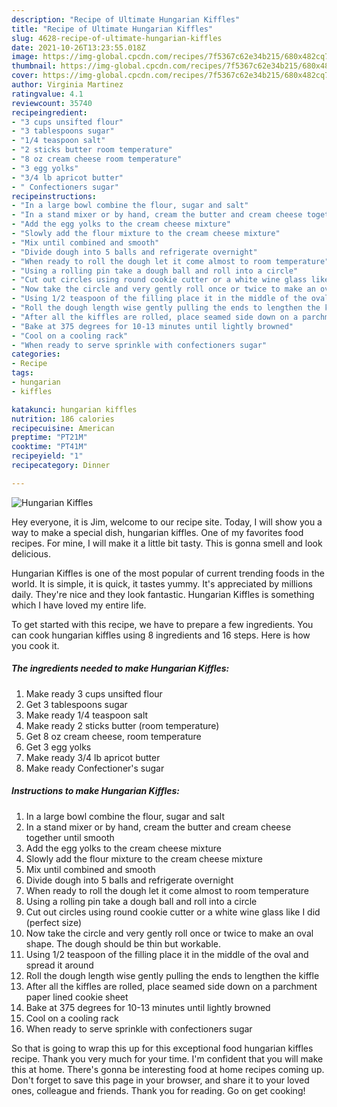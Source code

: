 ```yaml
---
description: "Recipe of Ultimate Hungarian Kiffles"
title: "Recipe of Ultimate Hungarian Kiffles"
slug: 4628-recipe-of-ultimate-hungarian-kiffles
date: 2021-10-26T13:23:55.018Z
image: https://img-global.cpcdn.com/recipes/7f5367c62e34b215/680x482cq70/hungarian-kiffles-recipe-main-photo.jpg
thumbnail: https://img-global.cpcdn.com/recipes/7f5367c62e34b215/680x482cq70/hungarian-kiffles-recipe-main-photo.jpg
cover: https://img-global.cpcdn.com/recipes/7f5367c62e34b215/680x482cq70/hungarian-kiffles-recipe-main-photo.jpg
author: Virginia Martinez
ratingvalue: 4.1
reviewcount: 35740
recipeingredient:
- "3 cups unsifted flour"
- "3 tablespoons sugar"
- "1/4 teaspoon salt"
- "2 sticks butter room temperature"
- "8 oz cream cheese room temperature"
- "3 egg yolks"
- "3/4 lb apricot butter"
- " Confectioners sugar"
recipeinstructions:
- "In a large bowl combine the flour, sugar and salt"
- "In a stand mixer or by hand, cream the butter and cream cheese together until smooth"
- "Add the egg yolks to the cream cheese mixture"
- "Slowly add the flour mixture to the cream cheese mixture"
- "Mix until combined and smooth"
- "Divide dough into 5 balls and refrigerate overnight"
- "When ready to roll the dough let it come almost to room temperature"
- "Using a rolling pin take a dough ball and roll into a circle"
- "Cut out circles using round cookie cutter or a white wine glass like I did (perfect size)"
- "Now take the circle and very gently roll once or twice to make an oval shape. The dough should be thin but workable."
- "Using 1/2 teaspoon of the filling place it in the middle of the oval and spread it around"
- "Roll the dough length wise gently pulling the ends to lengthen the kiffle"
- "After all the kiffles are rolled, place seamed side down on a parchment paper lined cookie sheet"
- "Bake at 375 degrees for 10-13 minutes until lightly browned"
- "Cool on a cooling rack"
- "When ready to serve sprinkle with confectioners sugar"
categories:
- Recipe
tags:
- hungarian
- kiffles

katakunci: hungarian kiffles 
nutrition: 186 calories
recipecuisine: American
preptime: "PT21M"
cooktime: "PT41M"
recipeyield: "1"
recipecategory: Dinner

---
```



![Hungarian Kiffles](https://img-global.cpcdn.com/recipes/7f5367c62e34b215/680x482cq70/hungarian-kiffles-recipe-main-photo.jpg)

Hey everyone, it is Jim, welcome to our recipe site. Today, I will show you a way to make a special dish, hungarian kiffles. One of my favorites food recipes. For mine, I will make it a little bit tasty. This is gonna smell and look delicious.



Hungarian Kiffles is one of the most popular of current trending foods in the world. It is simple, it is quick, it tastes yummy. It's appreciated by millions daily. They're nice and they look fantastic. Hungarian Kiffles is something which I have loved my entire life.


To get started with this recipe, we have to prepare a few ingredients. You can cook hungarian kiffles using 8 ingredients and 16 steps. Here is how you cook it.

<!--inarticleads1-->

##### The ingredients needed to make Hungarian Kiffles:

1. Make ready 3 cups unsifted flour
1. Get 3 tablespoons sugar
1. Make ready 1/4 teaspoon salt
1. Make ready 2 sticks butter (room temperature)
1. Get 8 oz cream cheese, room temperature
1. Get 3 egg yolks
1. Make ready 3/4 lb apricot butter
1. Make ready  Confectioner&#39;s sugar




<!--inarticleads2-->

##### Instructions to make Hungarian Kiffles:

1. In a large bowl combine the flour, sugar and salt
1. In a stand mixer or by hand, cream the butter and cream cheese together until smooth
1. Add the egg yolks to the cream cheese mixture
1. Slowly add the flour mixture to the cream cheese mixture
1. Mix until combined and smooth
1. Divide dough into 5 balls and refrigerate overnight
1. When ready to roll the dough let it come almost to room temperature
1. Using a rolling pin take a dough ball and roll into a circle
1. Cut out circles using round cookie cutter or a white wine glass like I did (perfect size)
1. Now take the circle and very gently roll once or twice to make an oval shape. The dough should be thin but workable.
1. Using 1/2 teaspoon of the filling place it in the middle of the oval and spread it around
1. Roll the dough length wise gently pulling the ends to lengthen the kiffle
1. After all the kiffles are rolled, place seamed side down on a parchment paper lined cookie sheet
1. Bake at 375 degrees for 10-13 minutes until lightly browned
1. Cool on a cooling rack
1. When ready to serve sprinkle with confectioners sugar




So that is going to wrap this up for this exceptional food hungarian kiffles recipe. Thank you very much for your time. I'm confident that you will make this at home. There's gonna be interesting food at home recipes coming up. Don't forget to save this page in your browser, and share it to your loved ones, colleague and friends. Thank you for reading. Go on get cooking!
